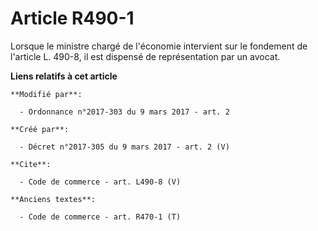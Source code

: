 # Article R490-1

Lorsque le ministre chargé de l'économie intervient sur le fondement de l'article L. 490-8, il est dispensé de représentation
par un avocat.

**Liens relatifs à cet article**

	**Modifié par**:

	  - Ordonnance n°2017-303 du 9 mars 2017 - art. 2

	**Créé par**:

	  - Décret n°2017-305 du 9 mars 2017 - art. 2 (V)

	**Cite**:

	  - Code de commerce - art. L490-8 (V)

	**Anciens textes**:

	  - Code de commerce - art. R470-1 (T)
